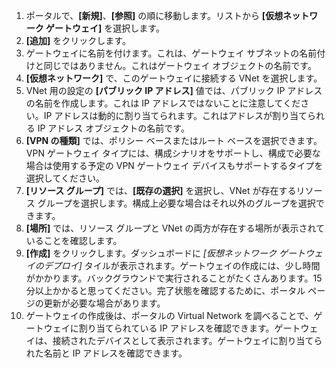 1. ポータルで、**[新規]**、**[参照]** の順に移動します。リストから **[仮想ネットワーク ゲートウェイ]** を選択します。
2. **[追加]** をクリックします。
3. ゲートウェイに名前を付けます。これは、ゲートウェイ サブネットの名前付けと同じではありません。これはゲートウェイ オブジェクトの名前です。 
4. **[仮想ネットワーク]** で、このゲートウェイに接続する VNet を選択します。
5. VNet 用の設定の **[パブリック IP アドレス]** 値では、パブリック IP アドレスの名前を作成します。これは IP アドレスではないことに注意してください。IP アドレスは動的に割り当てられます。これはアドレスが割り当てられる IP アドレス オブジェクトの名前です。 
6. **[VPN の種類]** では、ポリシー ベースまたはルート ベースを選択できます。VPN ゲートウェイ タイプには、構成シナリオをサポートし、構成で必要な場合は使用する予定の VPN ゲートウェイ デバイスもサポートするタイプを選択してください。
7. **[リソース グループ]** では、**[既存の選択]** を選択し、VNet が存在するリソース グループを選択します。構成上必要な場合はそれ以外のグループを選択できます。
8. **[場所]** では、リソース グループと VNet の両方が存在する場所が表示されていることを確認します。
9. **[作成]** をクリックします。ダッシュボードに *[仮想ネットワーク ゲートウェイのデプロイ]* タイルが表示されます。ゲートウェイの作成には、少し時間がかかります。バックグラウンドで実行されることがたくさんあります。15 分以上かかると思ってください。完了状態を確認するために、ポータル ページの更新が必要な場合があります。
10. ゲートウェイの作成後は、ポータルの Virtual Network を調べることで、ゲートウェイに割り当てられている IP アドレスを確認できます。ゲートウェイは、接続されたデバイスとして表示されます。ゲートウェイに割り当てられた名前と IP アドレスを確認できます。

<!---HONumber=AcomDC_0114_2016-->